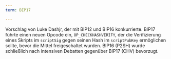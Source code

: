 ```yaml
---
term: BIP17

---
```

Vorschlag von Luke Dashjr, der mit BIP12 und BIP16 konkurrierte. BIP17 führte einen neuen Opcode ein, `OP_CHECKHASHVERIFY`, der die Verifizierung eines Skripts im `scriptSig` gegen seinen Hash im `scriptPubKey` ermöglichen sollte, bevor die Mittel freigeschaltet wurden. BIP16 (P2SH) wurde schließlich nach intensiven Debatten gegenüber BIP17 (CHV) bevorzugt.